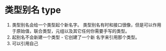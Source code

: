 # 类型别名 type
1. 类型别名会给一个类型起个新名字。 类型别名有时和接口很像，但是可以作用于原始值，联合类型，元组以及其它任何你需要手写的类型。
2. 起别名不会新建一个类型 - 它创建了一个新 名字来引用那个类型。
3. 可以引用自己
